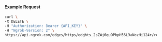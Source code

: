 <!-- Code generated for API Clients. DO NOT EDIT. -->

#### Example Request

```bash
curl \
-X DELETE \
-H "Authorization: Bearer {API_KEY}" \
-H "Ngrok-Version: 2" \
https://api.ngrok.com/edges/https/edghts_2sZWj6quOPbpH56L3aNozHi124r/routes/edghtsrt_2sZWj2LG4ECkWFjOmhZaLb2a43L/webhook_verification
```
